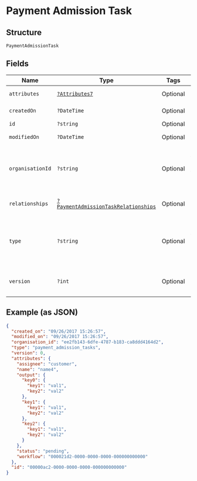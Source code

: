 
# Payment Admission Task

## Structure

`PaymentAdmissionTask`

## Fields

| Name | Type | Tags | Description | Getter | Setter |
|  --- | --- | --- | --- | --- | --- |
| `attributes` | [`?Attributes7`](../../doc/models/attributes-7.md) | Optional | - | getAttributes(): ?Attributes7 | setAttributes(?Attributes7 attributes): void |
| `createdOn` | `?DateTime` | Optional | - | getCreatedOn(): ?\DateTime | setCreatedOn(?\DateTime createdOn): void |
| `id` | `?string` | Optional | - | getId(): ?string | setId(?string id): void |
| `modifiedOn` | `?DateTime` | Optional | - | getModifiedOn(): ?\DateTime | setModifiedOn(?\DateTime modifiedOn): void |
| `organisationId` | `?string` | Optional | Unique ID of the organisation this resource is created by | getOrganisationId(): ?string | setOrganisationId(?string organisationId): void |
| `relationships` | [`?PaymentAdmissionTaskRelationships`](../../doc/models/payment-admission-task-relationships.md) | Optional | - | getRelationships(): ?PaymentAdmissionTaskRelationships | setRelationships(?PaymentAdmissionTaskRelationships relationships): void |
| `type` | `?string` | Optional | Name of the resource type<br>**Constraints**: *Pattern*: `^[A-Za-z_]*$` | getType(): ?string | setType(?string type): void |
| `version` | `?int` | Optional | Version number<br>**Constraints**: `>= 0` | getVersion(): ?int | setVersion(?int version): void |

## Example (as JSON)

```json
{
  "created_on": "09/26/2017 15:26:57",
  "modified_on": "09/26/2017 15:26:57",
  "organisation_id": "ee2fb143-6dfe-4787-b183-ca8ddd4164d2",
  "type": "payment_admission_tasks",
  "version": 0,
  "attributes": {
    "assignee": "customer",
    "name": "name4",
    "output": {
      "key0": {
        "key1": "val1",
        "key2": "val2"
      },
      "key1": {
        "key1": "val1",
        "key2": "val2"
      },
      "key2": {
        "key1": "val1",
        "key2": "val2"
      }
    },
    "status": "pending",
    "workflow": "000021d2-0000-0000-0000-000000000000"
  },
  "id": "00000ac2-0000-0000-0000-000000000000"
}
```

